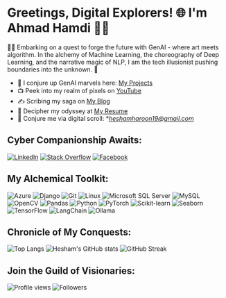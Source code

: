 # Greetings, Digital Explorers! 🌐 I'm Ahmad Hamdi 🧞‍♂️

🎩✨ Embarking on a quest to forge the future with GenAI - where art meets algorithm. In the alchemy of Machine Learning, the choreography of Deep Learning, and the narrative magic of NLP, I am the tech illusionist pushing boundaries into the unknown. 🚀

- 🔮 I conjure up GenAI marvels here: [My Projects](https://github.com/h9-tect)
- 📺 Peek into my realm of pixels on [YouTube](https://www.youtube.com/channel/UC74SgWA5QZHMYOoFvCpoMSA)
- ✍️ Scribing my saga on [My Blog](https://www.blogger.com/blog/posts/7869356261850495689?pli=1)
- 📜 Decipher my odyssey at [My Resume](https://drive.google.com/file/d/1zUy7rAkJ010OLL7oyJ52JktrmvEXYrDB/view?usp=sharing)
- 📧 Conjure me via digital scroll: **heshamharoon19@gmail.com*

## Cyber Companionship Awaits:
[![LinkedIn](https://img.shields.io/badge/LinkedIn-Hesham%20Haroon-blue)](https://www.linkedin.com/in/hesham-haroon-33702a189)
[![Stack Overflow](https://img.shields.io/badge/StackOverflow-13250216-orange)](https://stackoverflow.com/users/13250216)
[![Facebook](https://img.shields.io/badge/Facebook-Hesham%20Haroon-blue)](https://www.facebook.com/hesham.haroon.94)

## My Alchemical Toolkit:
![Azure](https://img.shields.io/badge/Azure-0078D7?style=for-the-badge&logo=microsoftazure&logoColor=white)
![Django](https://img.shields.io/badge/Django-092E20?style=for-the-badge&logo=django&logoColor=green)
![Git](https://img.shields.io/badge/Git-F05032?style=for-the-badge&logo=git&logoColor=white)
![Linux](https://img.shields.io/badge/Linux-FCC624?style=for-the-badge&logo=linux&logoColor=black)
![Microsoft SQL Server](https://img.shields.io/badge/Microsoft%20SQL%20Server-CC2927?style=for-the-badge&logo=microsoftsqlserver&logoColor=white)
![MySQL](https://img.shields.io/badge/MySQL-4479A1?style=for-the-badge&logo=mysql&logoColor=white)
![OpenCV](https://img.shields.io/badge/OpenCV-5C3EE8?style=for-the-badge&logo=opencv&logoColor=white)
![Pandas](https://img.shields.io/badge/Pandas-150458?style=for-the-badge&logo=pandas&logoColor=white)
![Python](https://img.shields.io/badge/Python-3776AB?style=for-the-badge&logo=python&logoColor=white)
![PyTorch](https://img.shields.io/badge/PyTorch-%23EE4C2C.svg?style=for-the-badge&logo=pytorch&logoColor=white)
![Scikit-learn](https://img.shields.io/badge/scikit_learn-F7931E?style=for-the-badge&logo=scikitlearn&logoColor=white)
![Seaborn](https://img.shields.io/badge/Seaborn-417BAF?style=for-the-badge)
![TensorFlow](https://img.shields.io/badge/TensorFlow-FF6F00?style=for-the-badge&logo=tensorflow&logoColor=white)
![LangChain](https://img.shields.io/badge/LangChain-35495e?style=for-the-badge&logo=langchain&logoColor=white)
![Ollama](https://img.shields.io/badge/Ollama-FF6F00?style=for-the-badge&logo=ollama&logoColor=white)

## Chronicle of My Conquests:
![Top Langs](https://github-readme-stats.vercel.app/api/top-langs?username=h9-tect&show_icons=true&theme=dark&layout=compact)
![Hesham's GitHub stats](https://github-readme-stats.vercel.app/api?username=h9-tect&show_icons=true&theme=dark)
![GitHub Streak](https://github-readme-streak-stats.herokuapp.com/?user=h9-tect&theme=dark)

## Join the Guild of Visionaries:
![Profile views](https://komarev.com/ghpvc/?username=h9-tect)
![Followers](https://img.shields.io/github/followers/h9-tect?style=social)
